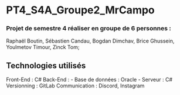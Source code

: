 # PT4_S4A_Groupe2_MrCampo

### Projet de semestre 4 réaliser en groupe de 6 personnes :
Raphaël Boutin,
Sébastien Candau,
Bogdan Dimchav,
Brice Ghussein,
Youlmetov Timour,
Zinck Tom;

## Technologies utilisés

Front-End : C#
Back-End :
    - Base de données : Oracle
    - Serveur : C#
Versionning : GitLab
Communication : Discord, Instagram
